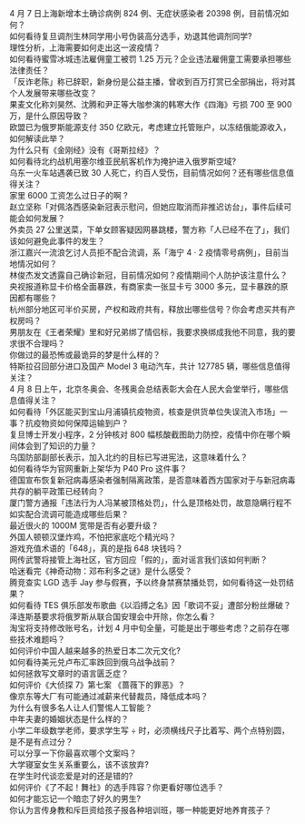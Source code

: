 4 月 7 日上海新增本土确诊病例 824 例、无症状感染者 20398 例，目前情况如何？  
如何看待复旦调剂生林同学用小号伪装高分选手，劝退其他调剂同学?  
理性分析，上海需要如何走出这一波疫情？  
如何看待蜜雪冰城违法雇佣童工被罚 1.25 万元？企业违法雇佣童工需要承担哪些法律责任？  
「反诈老陈」称已辞职，新身份是公益主播，曾收到百万打赏已全部捐出，将对其个人发展带来哪些改变？  
果麦文化称刘昊然、沈腾和尹正等大咖参演的韩寒大作《四海》亏损 700 至 900 万，是什么原因导致？  
欧盟已为俄罗斯能源支付 350 亿欧元，考虑建立托管账户，以冻结俄能源收入，如何解读此举？  
为什么只有《金刚经》没有《哥斯拉经》？  
如何看待北约战机用塞尔维亚民航客机作为掩护进入俄罗斯空域?  
乌东一火车站遇袭已致 30 人死亡，约百人受伤，目前情况如何？还有哪些信息值得关注？  
家里 6000 工资怎么过日子的啊 ?  
赵立坚称「对佩洛西感染新冠表示慰问，但她应取消而非推迟访台」，事件后续可能会如何发展？  
外卖员 27 公里送菜，下单女顾客疑因网暴跳楼，警方称「人已经不在了」，我们该如何避免此事件的发生？  
浙江嘉兴一流浪乞讨人员拒不配合流调，系「海宁 4 · 2 疫情零号病例」，目前当地情况如何？  
林俊杰发文透露自己确诊新冠，目前情况如何？疫情期间个人防护该注意什么？  
央视报道称显卡价格全面暴跌，有商家卖一张显卡亏 3000 多元，显卡暴跌的原因都有哪些？  
杭州部分地区可半价买房，产权和政府共有，释放出哪些信号？你会考虑买共有产权房吗？  
男朋友在《王者荣耀》里和好兄弟绑了情侣标，我要求换绑成我他不同意，我的要求很不合理吗？  
你做过的最恐怖或最诡异的梦是什么样的？  
特斯拉召回部分进口及国产 Model 3 电动汽车，共计 127785 辆，哪些信息值得关注？  
4 月 8 日上午，北京冬奥会、冬残奥会总结表彰大会在人民大会堂举行，哪些信息值得关注？  
如何看待「外区能买到宝山月浦镇抗疫物资，核查是供货单位失误流入市场」一事？抗疫物资如何保障运输到户？  
复旦博士开发小程序，2 分钟核对 800 幅核酸截图助力防控，疫情中你在哪个瞬间体会到了知识的力量？  
乌国防部副部长表示，加入北约的目标已写进宪法，这意味着什么？  
如何看待华为官网重新上架华为 P40 Pro 这件事？  
德国宣布恢复新冠病毒感染者强制隔离政策，是否意味着西方国家对于与新冠病毒共存的躺平政策已经转向？  
厦门警方通报「违法行为人冯某被顶格处罚」，什么是顶格处罚，故意隐瞒行程不如实配合流调可能造成哪些后果？  
最近很火的 1000M 宽带是否有必要升级？  
外国人顿顿汉堡炸鸡，不怕把家底吃个精光吗？  
游戏充值术语的「648」，真的是指 648 块钱吗？  
网传武警将接管上海社区，官方回应「假的」，面对谣言我们该如何判断？  
哈迷看完《神奇动物：邓布利多之谜》是什么感受？  
腾竞查实 LGD 选手 Jay 参与假赛，予以终身禁赛禁播处罚，如何看待这一处罚结果？  
如何看待 TES 俱乐部发布歌曲《以滔搏之名》因「歌词不妥」遭部分粉丝爆破？  
泽连斯基要求将俄罗斯从联合国安理会中开除，你怎么看？  
淘宝将支持修改账号名，计划 4 月中旬全量，可能是出于哪些考虑？之前存在哪些技术难题吗？  
如何评价中国人越来越多的热爱日本二次元文化?  
如何看待美元兑卢布汇率跌回到俄乌战争战前？  
如何拯救写文章时的语言匮乏症？  
如何评价《大侦探 7》第七案 《蔷薇下的罪恶》？  
像京东等大厂有可能通过减薪来代替裁员，降低成本吗？  
为什么有很多名人让人们警惕人工智能？  
中年夫妻的婚姻状态是什么样的？  
小学二年级数学老师，要求学生写 ÷ 时，必须横线尺子比着写、两个点特别圆，是不是有点过分？  
可以分享一下你最喜欢哪个文案吗？  
大学寝室女生关系重要么，该不该放弃?  
在学生时代谈恋爱是对的还是错的?  
如何评价《了不起！舞社》的选手阵容？你更看好哪位选手？  
如何才能忘记一个暗恋了好久的男生?  
你认为言传身教和斥巨资给孩子报各种培训班，哪一种能更好地养育孩子？  
